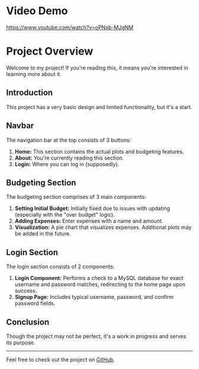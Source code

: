 # Video Demo
https://www.youtube.com/watch?v=oPNxb-MJgNM



# Project Overview

Welcome to my project! If you're reading this, it means you're interested in learning more about it.

## Introduction

This project has a very basic design and limited functionality, but it's a start.

## Navbar

The navigation bar at the top consists of 3 buttons:

1. **Home:** This section contains the actual plots and budgeting features.
2. **About:** You're currently reading this section.
3. **Login:** Where you can log in (supposedly).

## Budgeting Section

The budgeting section comprises of 3 main components:

1. **Setting Initial Budget:** Initially fixed due to issues with updating (especially with the "over budget" logic).
2. **Adding Expenses:** Enter expenses with a name and amount.
3. **Visualization:** A pie chart that visualizes expenses. Additional plots may be added in the future.

## Login Section

The login section consists of 2 components:

1. **Login Component:** Performs a check to a MySQL database for exact username and password matches, redirecting to the home page upon success.
2. **Signup Page:** Includes typical username, password, and confirm password fields.

## Conclusion

Though the project may not be perfect, it's a work in progress and serves its purpose.

---

Feel free to check out the project on [GitHub](https://github.com/alexdimitrov18/SecondAttempt).
